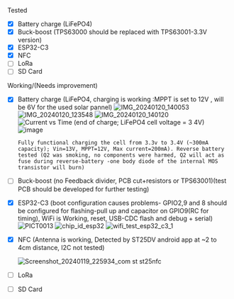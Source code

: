 Tested
- [x] Battery charge (LiFePO4)
- [x] Buck-boost (TPS63000 should be replaced with TPS63001-3.3V version)
- [x] ESP32-C3
- [x] NFC
- [ ] LoRa
- [ ] SD Card

Working/(Needs improvement)
- [x] Battery charge (LiFePO4, charging is working :MPPT is set to 12V , will be 6V for the used solar pannel)
      ![IMG_20240120_140053](https://github.com/Cristian-O/2.4GHz-LoRa-Gateway-and-Node/assets/108984738/e02561f6-f4db-4a95-baf5-df797e891361)
      ![IMG_20240120_123548](https://github.com/Cristian-O/2.4GHz-LoRa-Gateway-and-Node/assets/108984738/2a1bf97e-297a-4244-b116-eee2c9cd15e9)
      ![IMG_20240120_140120](https://github.com/Cristian-O/2.4GHz-LoRa-Gateway-and-Node/assets/108984738/3dfe7d96-66c8-4910-95a7-cbae71f445de)
      ![Current vs Time (end of charge; LiFePO4 cell voltage = 3 4V)](https://github.com/Cristian-O/H2/assets/108984738/ce14e5e9-ca38-4a74-a35d-4b095b8d5b86)
      ![image](https://github.com/Cristian-O/H2/assets/108984738/2de9f9b0-00da-4020-8472-1a46dfa877cc)

      
      Fully functional charging the cell from 3.3v to 3.4V (~300mA capacity); Vin=13V, MPPT=12V, Max current=200mA). Reverse battery tested (Q2 was smoking, no components were harmed, Q2 will act as fuse during reverse-battery -one body diode of the internal MOS transistor will burn)
- [ ] Buck-boost (no Feedback divider, PCB cut+resistors or TPS63001)(test PCB should be developed for further testing)
- [x] ESP32-C3 (boot configuration causes problems- GPIO2,9 and 8 should be configured for flashing-pull up and capacitor on GPIO9(RC for timing), WiFi is Working, reset, USB-CDC flash and debug + serial)
      ![PICT0013](https://github.com/Cristian-O/H2/assets/108984738/92f30523-c372-483e-b849-fa86c3f2789f)
      ![chip_id_esp32](https://github.com/Cristian-O/H2/assets/108984738/472c3584-0447-4511-9679-668c3f78736f)
      ![wifi_test_esp32_c3_1](https://github.com/Cristian-O/H2/assets/108984738/399c255c-60f5-44bc-a497-0b5c16c6b8e8)

- [x] NFC (Antenna is working, Detected by ST25DV android app at ~2 to 4cm distance, I2C not tested)
      
     ![Screenshot_20240119_225934_com st st25nfc](https://github.com/Cristian-O/2.4GHz-LoRa-Gateway-and-Node/assets/108984738/a7974b05-da86-4b15-9883-ab2d21142aeb)

- [ ] LoRa
- [ ] SD Card
